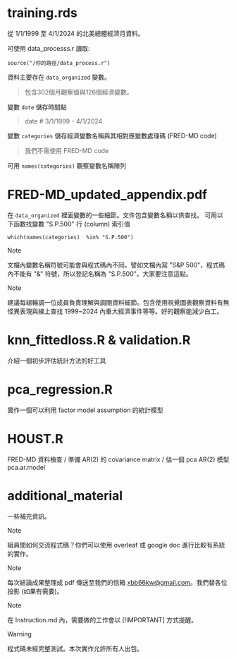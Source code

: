 # training.rds
從 1/1/1999 至 4/1/2024 的北美總體經濟月資料。

可使用 data_processs.r 讀取:
```
source("/你的路徑/data_process.r")
```
資料主要存在 `data_organized` 變數。
> 包含302個月觀察值與126個經濟變數。

變數 `date` 儲存時間點
> date # 3/1/1999 - 4/1/2024

變數 `categories` 儲存經濟變數名稱與其相對應變數處理碼 (FRED-MD code)
> 我們不需使用 FRED-MD code

可用 `names(categories)` 觀察變數名稱陣列

# FRED-MD_updated_appendix.pdf

在 `data_organized` 裡面變數的一些細節。文件包含變數名稱以供查找。
可用以下函數找變數 "S.P.500" 行 (column) 索引值
```
which(names(categories)  %in% "S.P.500")
```
> [!NOTE]
> 文檔內變數名稱符號可能會與程式碼內不同。譬如文檔內寫 "S&P 500"，程式碼內不能有 "&" 符號，所以登記名稱為 "S.P.500"。大家要注意這點。


> [!NOTE]
> 建議每組輪調一位成員負責理解與調閱資料細節。包含使用視覺圖表觀察資料有無怪異表現與線上查找 1999~2024 內重大經濟事件等等。好的觀察能減少白工。

 


# knn_fittedloss.R & validation.R

介紹一個初步評估統計方法的好工具


# pca_regression.R
實作一個可以利用 factor model assumption 的統計模型

# HOUST.R

FRED-MD 資料檢查 / 準備 AR(2) 的 covariance matrix / 估一個 pca AR(2) 模型 pca.ar.model

# additional_material
一些補充資訊。

> [!NOTE]
> 組員間如何交流程式碼？你們可以使用 overleaf 或 google doc 進行比較有系統的實作。

> [!NOTE]
> 每次結論成果整理成 pdf 傳送至我們的信箱 xbb66kw@gmail.com。我們替各位投影 (如果有需要)。

> [!NOTE]
> 在 Instruction.md 內，需要做的工作會以 [!IMPORTANT] 方式提醒。

> [!WARNING]
> 程式碼未經完整測試。本次實作允許所有人出包。
